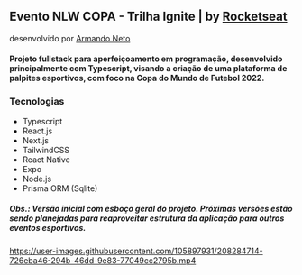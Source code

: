 ## Evento NLW COPA - Trilha Ignite | by [Rocketseat](https://github.com/Rocketseat)

desenvolvido por [Armando Neto](https://github.com/ArNeto19)

#### Projeto fullstack para aperfeiçoamento em programação, desenvolvido principalmente com Typescript, visando a criação de uma plataforma de palpites esportivos, com foco na Copa do Mundo de Futebol 2022.

### Tecnologias
- Typescript
- React.js
- Next.js
- TailwindCSS
- React Native
- Expo
- Node.js
- Prisma ORM (Sqlite)

##### Obs.: Versão inicial com esboço geral do projeto. Próximas versões estão sendo planejadas para reaproveitar estrutura da aplicação para outros eventos esportivos.



https://user-images.githubusercontent.com/105897931/208284714-726eba46-294b-46dd-9e83-77049cc2795b.mp4

